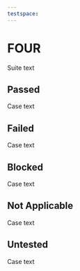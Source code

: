 ```yaml
---
testspace:
---
```

# FOUR
Suite text
## Passed
Case text
## Failed
Case text
## Blocked
Case text
## Not Applicable
Case text
## Untested
Case text
